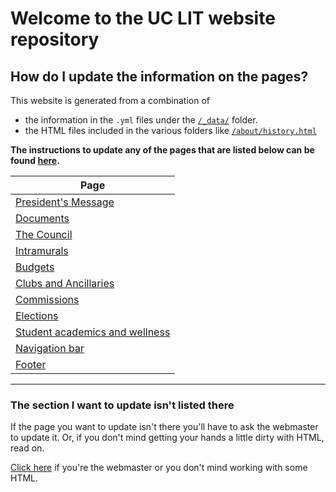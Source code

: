 # Welcome to the UC LIT website repository

## How do I update the information on the pages?
This website is generated from a combination of 
- the information in the `.yml` files under the [`/_data/`](_data/) folder.
- the HTML files included in the various folders like [`/about/history.html`](about/history.html)

**The instructions to update any of the pages that are listed below can be found [here](Docs/not_webmaster.md).**

|Page|
| -- |
|[President's Message](_data/presidents-message.yml)|
|[Documents](_data/documents.yml)|
|[The Council](_data/council.yml)|
|[Intramurals](_data/intramurals.yml)|
|[Budgets](_data/budgets.yml)|
|[Clubs and Ancillaries](_data/clubs-and-ancillaries.yml)|
|[Commissions](_data/commissions.yml)|
|[Elections](_data/elections.yml)|
|[Student academics and wellness](_data/student-academics-wellness.yml)|
|[Navigation bar](_data/navbar.yml)|
|[Footer](_data/footer.yml)|

----

### The section I want to update isn't listed there

If the page you want to update isn't there you'll have to ask the webmaster to update it. Or, if you don't mind getting your hands a little dirty with HTML, read on.

[Click here](Docs/webmaster.md) if you're the webmaster or you don't mind working with some HTML.
